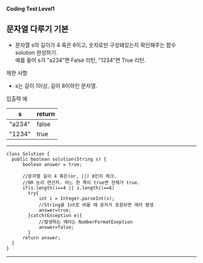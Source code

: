 __Coding Test Level1__

## 문자열 다루기 기본

- 문자열 s의 길이가 4 혹은 6이고, 숫자로만 구성돼있는지 확인해주는 함수 solution 완성하기.<br>
예를 들어 s가 "a234"면 False 리턴, "1234"면 True 리턴.

제한 사항
- s는 길이 1이상, 길이 8이하인 문자열.

입출력 예

|s|return|
|--|--|
|"a234"|false|
|"1234"|true|

---

    class Solution {
      public boolean solution(String s) {
          boolean answer = true;

          //문자열 길이 4 혹은(or, ||) 6인지 체크.
          //OR 논리 연산자. 어느 한 쪽이 true면 전체가 true.
          if(s.length()==4 || s.length()==6)
            try{
                int i = Integer.parseInt(s);
                //String을 Int로 바꿀 때 문자가 포함되면 에러 발생
                answer=true;
            }catch(Exception e){
                //발생하는 에러는 NumberFormatExeption
                answer=false;      
            }
          return answer;
      }
    }

---

